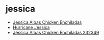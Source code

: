 # jessica

 * [Jessica Albas Chicken Enchiladas](../../index/j/jessica-albas-chicken-enchiladas-232349.json)
 * [Hurricane Jessica](../../index/h/hurricane-jessica.json)
 * [Jessica Albas Chicken Enchiladas 232349](../../index/j/jessica-albas-chicken-enchiladas-232349.json)
